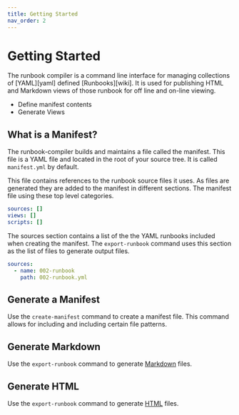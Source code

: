 ```yaml
---
title: Getting Started
nav_order: 2
---
```


# Getting Started

The runbook compiler is a command line interface for managing collections of [YAML][yaml] defined [Runbooks][wiki]. It is used for publishing HTML and Markdown views of those runbook for off line and on-line viewing.

* Define manifest contents
* Generate Views

## What is a Manifest?

The runbook-compiler builds and maintains a file called the manifest. This file is a YAML file and located in the root of your source tree. It is called `manifest.yml` by default.

This file contains references to the runbook source files it uses. As files are generated they are added to the manifest in different sections. The manifest file using these top level categories.

```yaml
sources: []
views: []
scripts: []
```

The sources section contains a list of the the YAML runbooks included when creating the manifest. The `export-runbook` command uses this section as the list of files to generate output files.

```yaml
sources:
  - name: 002-runbook
    path: 002-runbook.yml
```

## Generate a Manifest

Use the `create-manifest` command to create a manifest file. This command allows for including and including certain file patterns. 

## Generate Markdown

Use the `export-runbook` command to generate [Markdown][md] files.

## Generate HTML

Use the `export-runbook` command to generate [HTML][html] files.



[md]:https://en.wikipedia.org/wiki/Markdown	"Markdown"
[html]:https://en.wikipedia.org/wiki/HTML



